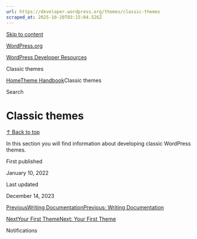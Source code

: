 ```yaml
---
url: https://developer.wordpress.org/themes/classic-themes
scraped_at: 2025-10-20T03:15:04.526Z
---
```


[Skip to content](https://developer.wordpress.org/themes/classic-themes/#wp--skip-link--target)

[WordPress.org](https://wordpress.org/)

[WordPress Developer Resources](https://developer.wordpress.org/)

Classic themes


[Home](https://developer.wordpress.org/)[Theme Handbook](https://developer.wordpress.org/themes/)Classic themes

Search

# Classic themes

[↑ Back to top](https://developer.wordpress.org/themes/classic-themes/#wp--skip-link--target)

In this section you will find information about developing classic WordPress themes.

First published

January 10, 2022

Last updated

December 14, 2023

[PreviousWriting DocumentationPrevious: Writing Documentation](https://developer.wordpress.org/themes/releasing-your-theme/writing-documentation/)

[NextYour First ThemeNext: Your First Theme](https://developer.wordpress.org/themes/classic-themes/your-first-theme/)

Notifications